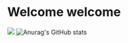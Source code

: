 # Welcome welcome 
![](https://i.imgur.com/yMRWVB7.png) ![Anurag's GitHub stats](https://github-readme-stats.vercel.app/api?username=ref-in&show_icons=true&theme=synthwave)

